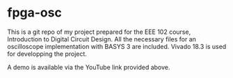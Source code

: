 # fpga-osc

This is a git repo of my project prepared for the EEE 102 course, Introduction to Digital Circuit Design.
All the necessary files for an oscilloscope implementation with BASYS 3 are included.
Vivado 18.3 is used for developping the project.

A demo is available via the YouTube link provided above.
